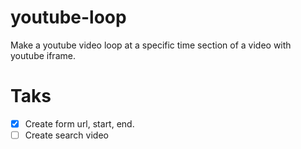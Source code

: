 # youtube-loop
Make a youtube video loop at a specific time section of a video with youtube iframe.

# Taks

- [x] Create form url, start, end.
- [ ] Create search video